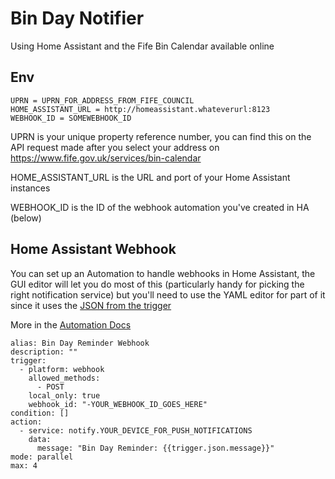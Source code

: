 # Bin Day Notifier

Using Home Assistant and the Fife Bin Calendar available online

## Env

```
UPRN = UPRN_FOR_ADDRESS_FROM_FIFE_COUNCIL
HOME_ASSISTANT_URL = http://homeassistant.whateverurl:8123
WEBHOOK_ID = SOMEWEBHOOK_ID
```
UPRN is your unique property reference number, you can find this on the API request made after you select your address on https://www.fife.gov.uk/services/bin-calendar

HOME_ASSISTANT_URL is the URL and port of your Home Assistant instances

WEBHOOK_ID is the ID of the webhook automation you've created in HA (below)

## Home Assistant Webhook

You can set up an Automation to handle webhooks in Home Assistant, the GUI editor will let you do most of this (particularly handy for picking the right notification service) but you'll need to use the YAML editor for part of it since it uses the [JSON from the trigger](https://www.home-assistant.io/docs/automation/trigger/#webhook-data)

More in the [Automation Docs](https://www.home-assistant.io/docs/automation/)

```
alias: Bin Day Reminder Webhook
description: ""
trigger:
  - platform: webhook
    allowed_methods:
      - POST
    local_only: true
    webhook_id: "-YOUR_WEBHOOK_ID_GOES_HERE"
condition: []
action:
  - service: notify.YOUR_DEVICE_FOR_PUSH_NOTIFICATIONS
    data:
      message: "Bin Day Reminder: {{trigger.json.message}}"
mode: parallel
max: 4
```